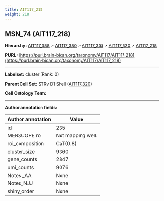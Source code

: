 ```yaml
---
title: AIT117_218
weight: 218
---
```

## MSN_74 (AIT117_218)
<b>Hierarchy: </b>
[AIT117_388](../AIT117_388) >
[AIT117_380](../AIT117_380) >
[AIT117_355](../AIT117_355) >
[AIT117_320](../AIT117_320) >
[AIT117_218](../AIT117_218)

**PURL:** [https://purl.brain-bican.org/taxonomy/AIT117/AIT117_218](https://purl.brain-bican.org/taxonomy/AIT117/AIT117_218)

---


**Labelset:** cluster (Rank: 0)

**Parent Cell Set:** STRv D1 Shell ([AIT117_320](../AIT117_320))



**Cell Ontology Term:** 

[MARKER GENES.]: #


---

[TRANSFERRED ANNOTATIONS.]: #


[AUTHOR ANNOTATION FIELDS.]: #


**Author annotation fields:**

| Author annotation | Value |
|-------------------|-------|
|id|235|
|MERSCOPE roi|Not mapping well.|
|roi_composition|CaT(0.8) | PuPV(0.16)|
|cluster_size|9360|
|gene_counts|2847|
|umi_counts|9076|
|Notes _AA|None|
|Notes_NJJ|None|
|shiny_order|None|
